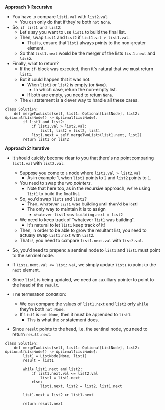 **Approach 1: Recursive**
* You have to compare `list1.val` with `list2.val`.
	*  You can only do that if they're both `not None`.
*  So, `if list1 and list2`:
	*  Let's say you want to use `list1` to build the final list.
	*  Then, swap `list1` and `list2` if `list1.val > list1.val`.
		*  That is, ensure that `list1` always points to the non-greater element.
	*  So that `list1.next` would be the merger of  the lists `list1.next` and `list2`.
*  Finally, what to return?
	*  If the `if`-block was executed, then it's natural that we must return `list1`.
	*  But it could happen that it was not.
		*  When `list1` or `list2` is empty (or `None`). 
			*  In which case, return the non-empty list.
		* If both are empty, you need to return `None`.
	* The `or` statement is a clever way to handle all these cases.
```
class Solution:
    def mergeTwoLists(self, list1: Optional[ListNode], list2: Optional[ListNode]) -> Optional[ListNode]:
        if list1 and list2:
            if list1.val > list2.val:
                list1, list2 = list2, list1
            list1.next = self.mergeTwoLists(list1.next, list2)
        return list1 or list2      
```

**Approach 2: Iterative**
* It should quickly become clear to you that there's no point comparing `list1.val` with `list2.val`.
	* Suppose you come to a node where `list1.val > list2.val`
		* As in example 1, when `list1` points to `2` and `list2` points to `1`.
	* You need to swap the two *pointers*.
		* Note that here too, as in the recursive approach, we're using `list1` to build the final list.
	* So, you'd swap `list1` and `list2`?
		* Then, whatever `list1` was building until then'd be lost!
		* The only way to maintain it is to assign
			* `whatever-list1-was-building.next = list2`
	* We need to keep track of "whatever `list1` was building".
		* It's natural to let `list1` keep track of it!
	* Then, in order to be able to grow the resultant list, you need to actually swap `list1.next` with `list2`.
	* That is, you need to compare `list1.next.val` with `list2.val`.

* So, you'd need to prepend a sentinel node to `list1` and `list1` must point to the sentinel node.
* If `list1.next.val <= list2.val`, we simply update `list1` to point to the `next` element.
* Since `list1` is being updated, we need an auxilliary pointer to point to the head of the `result`.	
* The termination condition:
	* We can compare the values of `list1.next` and `list2` only `while` they're both `not None`.
	* If `list2` is `not None`, then it must be appended to `list1`.
		* This is what the `or` statement does.
* Since `result` points to the head, i.e. the sentinel node, you need to return `result.next`.
```
class Solution:
    def mergeTwoLists(self, list1: Optional[ListNode], list2: Optional[ListNode]) -> Optional[ListNode]:
        list1 = ListNode(None, list1)
        result = list1

        while list1.next and list2:
            if list1.next.val <= list2.val:
                list1 = list1.next
            else:
                list1.next, list2 = list2, list1.next
        
        list1.next = list2 or list1.next
        
        return result.next
```
